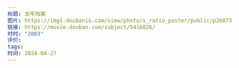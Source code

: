 ```yaml
---
标题: 龙年档案
图片: https://img1.doubanio.com/view/photo/s_ratio_poster/public/p2607366140.webp
链接: https://movie.douban.com/subject/5416026/
时时: "2003"
评价: 
tags: 
时间: 2024-04-27
---
```


